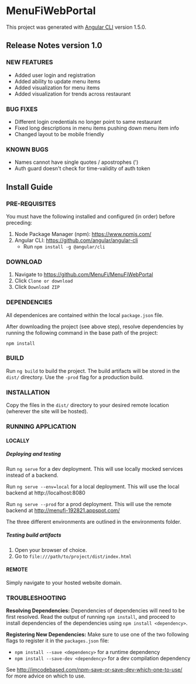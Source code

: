 # MenuFiWebPortal

This project was generated with [Angular CLI](https://github.com/angular/angular-cli) version 1.5.0.

## Release Notes version 1.0

### NEW FEATURES

* Added user login and registration
* Added ability to update menu items
* Added visualization for menu items
* Added visualization for trends across restaurant

### BUG FIXES

* Different login credentials no longer point to same restaurant
* Fixed long descriptions in menu items pushing down menu item info
* Changed layout to be mobile friendly

### KNOWN BUGS

* Names cannot have single quotes / apostrophes (')
* Auth guard doesn't check for time-validity of auth token

## Install Guide

### PRE-REQUISITES

You must have the following installed and configured (in order) before preceding:
1. Node Package Manager (npm): https://www.npmjs.com/
2. Angular CLI: https://github.com/angular/angular-cli
    - Run `npm install -g @angular/cli`

### DOWNLOAD

1. Navigate to https://github.com/MenuFi/MenuFiWebPortal
2. Click `Clone or download`
3. Click `Download ZIP`

### DEPENDENCIES

All dependenices are contained within the local `package.json` file.

After downloading the project (see above step), resolve dependencies by running the following command in the base path of the project:

`npm install`

### BUILD

Run `ng build` to build the project. The build artifacts will be stored in the `dist/` directory. Use the `-prod` flag for a production build.

### INSTALLATION

Copy the files in the `dist/` directory to your desired remote location (wherever the site will be hosted).

### RUNNING APPLICATION

#### LOCALLY

##### Deploying and testing

Run `ng serve` for a dev deployment. This will use locally mocked services instead of a backend.

Run `ng serve --env=local` for a local deployment. This will use the local backend at http://localhost:8080

Run `ng serve --prod` for a prod deployment. This will use the remote backend at http://menufi-192821.appspot.com/

The three different environments are outlined in the environments folder.

##### Testing build artifacts

1. Open your browser of choice.
2. Go to `file:///path/to/project/dist/index.html`

#### REMOTE

Simply navigate to your hosted website domain.

### TROUBLESHOOTING

**Resolving Dependencies:** Dependencies of dependencies will need to be first resolved. Read the output of running `npm install`, and proceed to install dependencies of the dependencies using `npm install <dependency>`.

**Registering New Dependencies:** Make sure to use one of the two following flags to register it in the `packages.json` file:

* `npm install --save <dependency>` for a runtime dependency
* `npm install --save-dev <dependency>` for a dev compilation dependency

See http://imcodebased.com/npm-save-or-save-dev-which-one-to-use/ for more advice on which to use.
